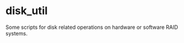 disk_util
=========

Some scripts for disk related operations on hardware or software RAID systems.
